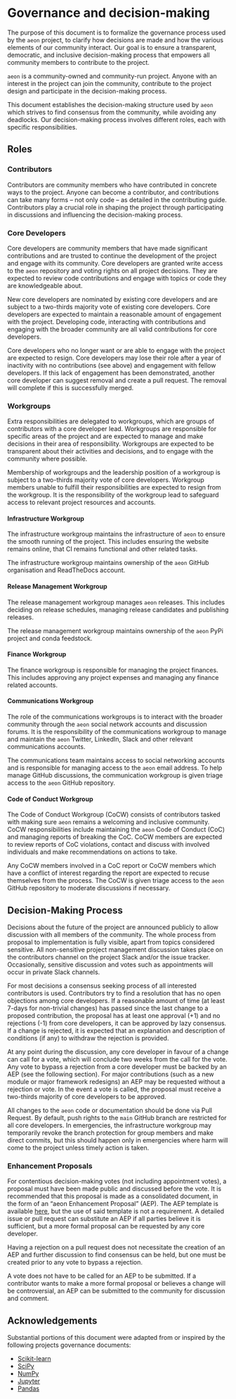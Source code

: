 # Governance and decision-making

The purpose of this document is to formalize the governance process used by the `aeon`
project, to clarify how decisions are made and how the various elements of our community
interact. Our goal is to ensure a transparent, democratic, and inclusive decision-making
process that empowers all community members to contribute to the project.

`aeon` is a community-owned and community-run project. Anyone with an interest in the
project can join the community, contribute to the project design and participate in the
decision-making process.

This document establishes the decision-making structure used by `aeon` which strives to
find consensus from the community, while avoiding any deadlocks. Our decision-making
process involves different roles, each with specific responsibilities.

## Roles

### Contributors

Contributors are community members who have contributed in concrete ways to the project.
Anyone can become a contributor, and contributions can take many forms – not only code –
as detailed in the contributing guide. Contributors play a crucial role in shaping the
project through participating in discussions and influencing the decision-making
process.

### Core Developers

Core developers are community members that have made significant contributions and are
trusted to continue the development of the project and engage with its community.
Core developers are granted write access to the `aeon` repository and voting rights
on all project decisions. They are expected to review code contributions
and engage with topics or code they are knowledgeable about.

New core developers are nominated by existing core developers and are subject to a
two-thirds majority vote of existing core developers. Core developers are expected to
maintain a reasonable amount of engagement with the project. Developing code,
interacting with contributions and engaging with the broader community are all valid
contributions for core developers.

Core developers who no longer want or are able to engage with the project are expected
to resign. Core developers may lose their role after a year of inactivity with no
contributions (see above) and engagement with fellow developers. If this lack of
engagement has been demonstrated, another core developer can suggest removal and create
a pull request. The removal will complete if this is successfully merged.

### Workgroups

Extra responsibilities are delegated to workgroups, which are groups of contributors
with a core developer lead. Workgroups are responsible for specific areas of the project
and are expected to manage and make decisions in their area of responsibility.
Workgroups are expected to be transparent about their activities and decisions, and to
engage with the community where possible.

Membership of workgroups and the leadership position of a workgroup is subject to a
two-thirds majority vote of core developers. Workgroup members unable to fulfill their
responsibilities are expected to resign from the workgroup. It is the responsibility of
the workgroup lead to safeguard access to relevant project resources and accounts.

#### Infrastructure Workgroup

The infrastructure workgroup maintains the infrastructure of `aeon` to ensure the
smooth running of the project. This includes ensuring the website remains online, that
CI remains functional and other related tasks.

The infrastructure workgroup maintains ownership of the `aeon` GitHub organisation and
ReadTheDocs account.

#### Release Management Workgroup

The release management workgroup manages `aeon` releases. This includes deciding on
release schedules, managing release candidates and publishing releases.

The release management workgroup maintains ownership of the `aeon` PyPi project and
conda feedstock.

#### Finance Workgroup

The finance workgroup is responsible for managing the project finances. This includes
approving any project expenses and managing any finance related accounts.

#### Communications Workgroup

The role of the communications workgroups is to interact with the broader community
through the `aeon` social network accounts and discussion forums. It is the
responsibility of the communications workgroup to manage and maintain the `aeon`
Twitter, LinkedIn, Slack and other relevant communications accounts.

The communications team maintains access to social networking accounts and is
responsible for managing access to the `aeon` email address. To help manage
GitHub discussions, the communication workgroup is given triage access to the `aeon`
GitHub repository.

#### Code of Conduct Workgroup

The Code of Conduct Workgroup (CoCW) consists of contributors tasked with making sure
`aeon` remains a welcoming and inclusive community. CoCW responsibilities include
maintaining the `aeon` Code of Conduct (CoC) and managing reports of breaking the CoC.
CoCW members are expected to review reports of CoC violations, contact and discuss with
involved individuals and make recommendations on actions to take.

Any CoCW members involved in a CoC report or CoCW members which have a conflict of
interest regarding the report are expected to recuse themselves from the process. The
CoCW is given triage access to the `aeon` GitHub repository to moderate discussions if
necessary.

## Decision-Making Process

Decisions about the future of the project are announced publicly to allow discussion
with all members of the community. The whole process from proposal to implementation
is fully visible, apart from topics considered sensitive. All non-sensitive project
management discussion takes place on the contributors channel on the project
Slack and/or the issue tracker. Occasionally, sensitive discussion and votes such as
appointments will occur in private Slack channels.

For most decisions a consensus seeking process of all interested contributors is used.
Contributors try to find a resolution that has no open objections among core developers.
If a reasonable amount of time (at least 7-days for non-trivial changes) has passed
since the last change to a proposed contribution, the proposal has at least one approval
(+1) and no rejections (-1) from core developers, it can be approved by lazy consensus.
If a change is rejected, it is expected that an explanation and description of
conditions (if any) to withdraw the rejection is provided.

At any point during the discussion, any core developer in favour of a change can call
for a vote, which will conclude two weeks from the call for the vote. Any vote to
bypass a rejection from a core developer must be backed by an AEP (see the following
section). For major contributions (such as a new module or major framework redesigns)
an AEP may be requested without a rejection or vote. In the event a vote is called,
the proposal must receive a two-thirds majority of core developers to be approved.

All changes to the `aeon` code or documentation should be done via Pull Request.
By default, push rights to the `main` GitHub branch are restricted for all core developers.
In emergencies, the infrastructure workgroup may temporarily revoke the branch
protection for group members and make direct commits, but this should happen only in
emergencies where harm will come to the project unless timely action is taken.

### Enhancement Proposals

For contentious decision-making votes (not including appointment votes), a proposal
must have been made public and discussed before the vote. It is recommended that this
proposal is made as a consolidated document, in the form of an “aeon Enhancement
Proposal” (AEP). The AEP template is available
[here](https://github.com/aeon-toolkit/aeon-admin/blob/main/aep/aep_template.md), but
the use of said template is not a requirement. A detailed issue or pull request can
substitute an AEP if all parties believe it is sufficient, but a more formal proposal
can be requested by any core developer.

Having a rejection on a pull request does not necessitate the creation of an AEP and
further discussion to find consensus can be held, but one must be created prior to any
vote to bypass a rejection.

A vote does not have to be called for an AEP to be submitted. If a contributor wants to
make a more formal proposal or believes a change will be controversial, an AEP can be
submitted to the community for discussion and comment.

## Acknowledgements

Substantial portions of this document were adapted from or inspired by the following
projects governance documents:

- [Scikit-learn](https://scikit-learn.org/stable/governance.html)
- [SciPy](https://docs.scipy.org/doc/scipy/dev/governance.html)
- [NumPy](https://numpy.org/doc/stable/dev/governance/governance.html#governance)
- [Jupyter](https://jupyter.org/governance/overview.html)
- [Pandas](https://pandas.pydata.org/about/governance.html)
